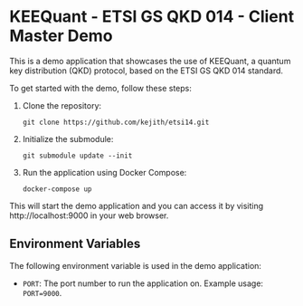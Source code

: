 # KEEQuant - ETSI GS QKD 014 - Client Master Demo

This is a demo application that showcases the use of KEEQuant, a quantum key distribution (QKD) protocol, based on the ETSI GS QKD 014 standard. 

To get started with the demo, follow these steps:

1. Clone the repository:

    ```
    git clone https://github.com/kejith/etsi14.git
    ```

2. Initialize the submodule:

    ```
    git submodule update --init
    ```

3. Run the application using Docker Compose:

    ```
    docker-compose up
    ```

This will start the demo application and you can access it by visiting http://localhost:9000 in your web browser. 

## Environment Variables

The following environment variable is used in the demo application:

- `PORT`: The port number to run the application on. Example usage: `PORT=9000`.
